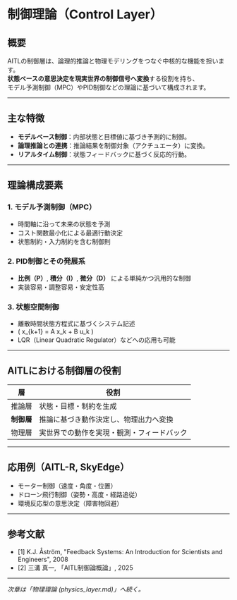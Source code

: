 # 制御理論（Control Layer）

## 概要

AITLの制御層は、論理的推論と物理モデリングをつなぐ中核的な機能を担います。  
**状態ベースの意思決定を現実世界の制御信号へ変換**する役割を持ち、  
モデル予測制御（MPC）やPID制御などの理論に基づいて構成されます。

---

## 主な特徴

- **モデルベース制御**：内部状態と目標値に基づき予測的に制御。  
- **論理推論との連携**：推論結果を制御対象（アクチュエータ）に変換。  
- **リアルタイム制御**：状態フィードバックに基づく反応的行動。

---

## 理論構成要素

### 1. モデル予測制御（MPC）

- 時間軸に沿って未来の状態を予測
- コスト関数最小化による最適行動決定
- 状態制約・入力制約を含む制御則

### 2. PID制御とその発展系

- **比例（P）**, **積分（I）**, **微分（D）** による単純かつ汎用的な制御
- 実装容易・調整容易・安定性高

### 3. 状態空間制御

- 離散時間状態方程式に基づくシステム記述  
- \( x_{k+1} = A x_k + B u_k \)  
- LQR（Linear Quadratic Regulator）などへの応用も可能

---

## AITLにおける制御層の役割

| 層 | 役割 |
|----|------|
| 推論層 | 状態・目標・制約を生成 |
| **制御層** | 推論に基づき動作決定し、物理出力へ変換 |
| 物理層 | 実世界での動作を実現・観測・フィードバック |

---

## 応用例（AITL-R, SkyEdge）

- モーター制御（速度・角度・位置）
- ドローン飛行制御（姿勢・高度・経路追従）
- 環境反応型の意思決定（障害物回避）

---

## 参考文献

- [1] K.J. Åström, "Feedback Systems: An Introduction for Scientists and Engineers", 2008  
- [2] 三溝 真一, 「AITL制御論概論」, 2025  

---

*次章は「物理理論 (physics_layer.md)」へ続く。*
